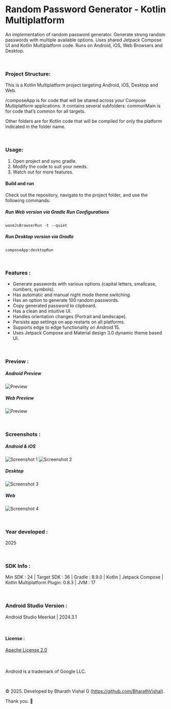 # Random Password Generator - Kotlin Multiplatform
 An implementation of random password generator. Generate strong random passwords with multiple available options. Uses shared Jetpack Compose UI and Kotlin Multiplatform code. Runs on Android, iOS, Web Browsers and Desktop.

&nbsp;
### Project Structure:
This is a Kotlin Multiplatform project targeting Android, iOS, Desktop and Web.

/composeApp is for code that will be shared across your Compose Multiplatform applications. It contains several subfolders:
commonMain is for code that’s common for all targets.

Other folders are for Kotlin code that will be compiled for only the platform indicated in the folder name. 

&nbsp;
### Usage:
1. Open project and sync gradle.
2. Modify the code to suit your needs.
3. Watch out for more features.
&nbsp;
&nbsp;


#### Build and run
Check out the repository, navigate to the project folder, and use the following commands:
&nbsp;

##### Run Web version via Gradle Run Configurations
```wasmJsBrowserRun -t --quiet```
&nbsp;

##### Run Desktop version via Gradle
```composeApp:desktopRun```
&nbsp;

&nbsp;
### Features :
- Generate passwords with various options (capital letters, smallcase, numbers, symbols).
- Has automatic and manual night mode theme switching.
- Has an option to generate 100 random passwords.
- Copy generated password to clipboard.
- Has a clean and intuitive UI.
- Handles orientation changes (Portrait and landscape).
- Persists app settings on app restarts on all platforms.
- Supports edge to edge functionality on Android 15.
- Uses Jetpack Compose and Material design 3.0 dynamic theme based UI. 


&nbsp;
### Preview : 
##### Android Preview
![Preview](https://github.com/BharathVishal/Random-Password-Generator-Kotlin-Multiplatform/blob/main/Gif_Preview/Preview_1.gif)
&nbsp;
##### Web Preview
![Preview](https://github.com/BharathVishal/Random-Password-Generator-Kotlin-Multiplatform/blob/main/Gif_Preview/Preview_2.gif)

&nbsp;
### Screenshots : 
##### Android & iOS
![Screenshot 1](https://github.com/BharathVishal/Random-Password-Generator-Kotlin-Multiplatform/blob/main/Screenshots/Screenshot_Android.png)
![Screenshot 2](https://github.com/BharathVishal/Random-Password-Generator-Kotlin-Multiplatform/blob/main/Screenshots/Screenshot_iOS.png)
&nbsp;
##### Desktop
![Screenshot 3](https://github.com/BharathVishal/Random-Password-Generator-Kotlin-Multiplatform/blob/main/Screenshots/Screenshot_Desktop.png)
&nbsp;
##### Web
![Screenshot 4](https://github.com/BharathVishal/Random-Password-Generator-Kotlin-Multiplatform/blob/main/Screenshots/Screenshot_Web.png)


&nbsp;
### Year developed : 
2025


&nbsp;

### SDK Info : 
Min SDK : 24  | Target SDK : 36 | Gradle : 8.9.0  | Kotlin | Jetpack Compose | Kotlin Multiplatform Plugin: 0.8.3 | JVM : 17
&nbsp;


&nbsp;
### Android Studio Version : 
Android Studio Meerkat | 2024.3.1


&nbsp;

#### License : 
[Apache License 2.0](https://github.com/BharathVishal/Random-Password-Generator-Kotlin-Multiplatform?tab=Apache-2.0-1-ov-file#readme)
&nbsp;

&nbsp;
####
Android is a trademark of Google LLC. 

&nbsp;
&nbsp;


© 2025. Developed by Bharath Vishal G (https://github.com/BharathVishal).

Thank you. :slightly_smiling_face:
 
